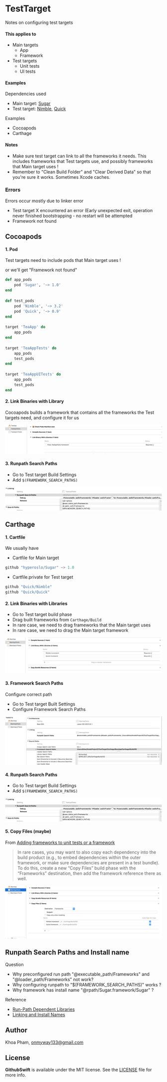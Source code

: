 # TestTarget
Notes on configuring test targets

#### This applies to

- Main targets
  - App
  - Framework
- Test targets
  - Unit tests
  - UI tests

#### Examples

Dependencies used

- Main target: [Sugar](http://github.com/hyperoslo/Sugar)
- Test target: [Nimble](https://github.com/Quick/Nimble), [Quick](https://github.com/Quick/Quick)

Examples

- Cocoapods
- Carthage

#### Notes

- Make sure test target can link to all the frameworks it needs. This includes frameworks that Test targets use, and possibly frameworks that Main target uses !
- Remember to "Clean Build Folder" and "Clear Derived Data" so that you're sure it works. Sometimes Xcode caches.

### Errors

Errors occur mostly due to linker error

- Test target X encountered an error (Early unexpected exit, operation never finished bootstrapping - no restart will be attempted
- Framework not found

## Cocoapods

#### 1. Pod

Test targets need to include pods that Main target uses !

or we'll get "Framework not found"

```ruby
def app_pods
	pod 'Sugar', '~> 1.0'
end

def test_pods
	pod 'Nimble', '~> 3.2'
	pod 'Quick', '~> 0.9'
end

target 'TeaApp' do
	app_pods
end

target 'TeaAppTests' do
	app_pods
	test_pods
end

target 'TeaAppUITests' do
	app_pods
	test_pods
end

```

#### 2. Link Binaries with Library

Cocoapods builds a framework that contains all the frameworks the Test targets need, and configure it for us

![](Screenshots/cocoapods_link_binaries.png)

#### 3. Runpath Search Paths

- Go to Test target Build Settings
- Add `$(FRAMEWORK_SEARCH_PATHS)`

![](Screenshots/cocoapods_runpath_search_paths.png)

## Carthage

#### 1. Cartfile

We usually have

- Cartfile for Main target

```swift
github "hyperoslo/Sugar" ~> 1.0
```

- Cartfile.private for Test target

```swift
github "Quick/Nimble"
github "Quick/Quick"
```

#### 2. Link Binaries with Libraries

- Go to Test target build phase
- Drag built frameworks from `Carthage/Build`
- In rare case, we need to drag frameworks that the Main target uses
- In rare case, we need to drag the Main target framework

![](Screenshots/carthage_link_binaries.png)

#### 3. Framework Search Paths

Configure correct path

- Go to Test target Built Settings
- Configure Framework Search Paths

![](Screenshots/carthage_framework_search_paths.png)

#### 4. Runpath Search Paths

- Go to Test target Build Settings
- Add `$(FRAMEWORK_SEARCH_PATHS)`

![](Screenshots/cocoapods_runpath_search_paths.png)

#### 5. Copy Files (maybe)

From [Adding frameworks to unit tests or a framework](https://github.com/Carthage/Carthage/blob/0.11/README.md#adding-frameworks-to-unit-tests-or-a-framework)

> In rare cases, you may want to also copy each dependency into the build product (e.g., to embed dependencies within the outer framework, or make sure dependencies are present in a test bundle). To do this, create a new “Copy Files” build phase with the “Frameworks” destination, then add the framework reference there as well.

![](Screenshots/carthage_copy_files.png)

## Runpath Search Paths and Install name

Question

- Why preconfigured run path "@executable_path/Frameworks" and "@loader_path/Frameworks" not work?
- Why configuring runpath to "$(FRAMEWORK_SEARCH_PATHS)" works ?
- Why framework has install name "@rpath/Sugar.framework/Sugar" ?

Reference

- [Run-Path Dependent Libraries](https://developer.apple.com/library/mac/documentation/DeveloperTools/Conceptual/DynamicLibraries/100-Articles/RunpathDependentLibraries.html)
- [Linking and Install Names](https://www.mikeash.com/pyblog/friday-qa-2009-11-06-linking-and-install-names.html)

## Author

Khoa Pham, onmyway133@gmail.com

## License

**GithubSwift** is available under the MIT license. See the [LICENSE](https://github.com/onmyway133/GithubSwift/blob/master/LICENSE.md) file for more info.
